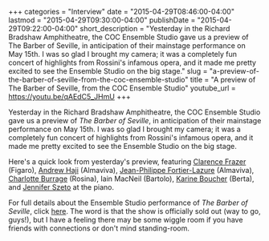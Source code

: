 +++
categories = "Interview"
date = "2015-04-29T08:46:00-04:00"
lastmod = "2015-04-29T09:30:00-04:00"
publishDate = "2015-04-29T09:22:00-04:00"
short_description = "Yesterday in the Richard Bradshaw Amphitheatre, the COC Ensemble Studio gave us a preview of The Barber of Seville, in anticipation of their mainstage performance on May 15th. I was so glad I brought my camera; it was a completely fun concert of highlights from Rossini's infamous opera, and it made me pretty excited to see the Ensemble Studio on the big stage."
slug = "a-preview-of-the-barber-of-seville-from-the-coc-ensemble-studio"
title = "A preview of The Barber of Seville, from the COC Ensemble Studio"
youtube_url = https://youtu.be/qAEdC5_JHmU
+++

Yesterday in the Richard Bradshaw Amphitheatre, the COC Ensemble Studio gave us a preview of *The Barber of Seville*, in anticipation of their mainstage performance on May 15th. I was so glad I brought my camera; it was a completely fun concert of highlights from Rossini's infamous opera, and it made me pretty excited to see the Ensemble Studio on the big stage.

Here's a quick look from yesterday's preview, featuring [Clarence Frazer](https://twitter.com/clarencefrazer) (Figaro), [Andrew Haji](https://twitter.com/andrewhaji) (Almaviva), [Jean-Philippe Fortier-Lazure](https://twitter.com/jfortierlazure) (Almaviva), [Charlotte Burrage](https://twitter.com/burragec) (Rosina), Iain MacNeil (Bartolo), [Karine Boucher](https://twitter.com/BoucherKarine) (Berta), and [Jennifer Szeto](https://twitter.com/szetojenn) at the piano.

For full details about the Ensemble Studio performance of *The Barber of Seville*, click [here](http://www.coc.ca/PerformancesAndTickets/1415Season/BarberofSeville/EnsembleStudioPerformance.aspx). The word is that the show is officially sold out (way to go, guys!), but I have a feeling there may be some wiggle room if you have friends with connections or don't mind standing-room.
